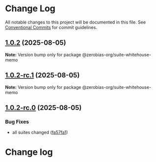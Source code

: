 # Change Log

All notable changes to this project will be documented in this file.
See [Conventional Commits](https://conventionalcommits.org) for commit guidelines.

## [1.0.2](https://github.com/zerobias-org/suite/compare/@zerobias-org/suite-whitehouse-memo@1.0.2-rc.1...@zerobias-org/suite-whitehouse-memo@1.0.2) (2025-08-05)

**Note:** Version bump only for package @zerobias-org/suite-whitehouse-memo





## [1.0.2-rc.1](https://github.com/zerobias-org/suite/compare/@zerobias-org/suite-whitehouse-memo@1.0.2-rc.0...@zerobias-org/suite-whitehouse-memo@1.0.2-rc.1) (2025-08-05)

**Note:** Version bump only for package @zerobias-org/suite-whitehouse-memo





## [1.0.2-rc.0](https://github.com/zerobias-org/suite/compare/@zerobias-org/suite-whitehouse-memo@1.0.1...@zerobias-org/suite-whitehouse-memo@1.0.2-rc.0) (2025-08-05)


### Bug Fixes

* all suites changed ([fa57fa1](https://github.com/zerobias-org/suite/commit/fa57fa1af7628003297df46b2d7740fe95bd2666))





# Change log
